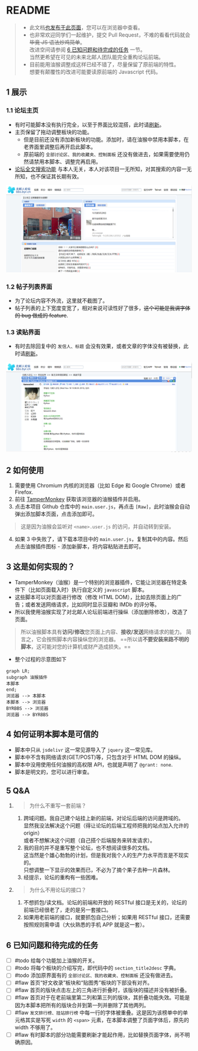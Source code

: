 # README

> - 此文档[也发布于此页面](https://maxlinn.github.io/byrbbs-modern-frontend)，您可以在浏览器中查看。
> - 也非常欢迎同学们一起维护，提交 Pull Request，不难的看看代码就会~~毕竟 JS 语法炒鸡简单~~。<br>改进空间请参阅 [6 已知问题和待完成的任务](#6%20已知问题和待完成的任务) 一节。<br>当然更希望在可见的未来北邮人团队能完全重构论坛前端。
> - 目前能用油猴调整成这样已经不错了，尽量保留了原前端的特性。<br>想要有颠覆性的改进可能要读原前端的 Javascript 代码。

## 1 展示
### 1.1 论坛主页
- 有时可能脚本没有执行完全，以至于界面比较混搭，此时请<u>刷新</u>。
- 主页保留了拖动调整板块的功能。
    - 但是目前还没有添加新板块的功能。添加时，请在油猴中禁用本脚本，在老界面里调整后再开启此脚本。
    - 原前端的 ` 全部讨论区、我的收藏夹、控制面板 ` 还没有做进去，如果需要使用仍然请禁用本脚本、调整完再启用。
- [论坛全文搜索功能](http://123.207.168.11/byrbbs) 与本人无关，本人对该项目一无所知，对其搜索的内容一无所知，也不保证其长期有效。

![](assets/README/image-20220531012235740.png)

### 1.2 帖子列表界面
- 为了论坛内容不外流，这里就不截图了。
- 帖子列表的上下宽度变宽了，相对来说可读性好了很多，~~这个可能是我调字体的 bug 做成的 feature~~.

### 1.3 读贴界面
- 有时去除回复中的 ` 发信人、标题 ` 会没有效果，或者文章的字体没有被替换，此时请<u>刷新</u>。

![](assets/README/image-20220531012643484.png)

## 2 如何使用
1.  需要使用 Chromium 内核的浏览器（比如 Edge 和 Google Chrome）或者 Firefox.
2.  前往 [TamperMonkey](https://www.tampermonkey.net/) 获取该浏览器的油猴插件并启用。
3.  点击本项目 Github 仓库中的 `main.user.js`，再点击 `[Raw]`，此时油猴会自动弹出添加脚本页面，点击添加即可。
 > 这是因为油猴会监听对 `<name>.user.js` 的访问，并自动转到安装。
4.  如果 3 中失败了，请下载本项目中的 `main.user.js`，复制其中的内容。然后点击油猴插件图标 - 添加新脚本，将内容粘贴进去即可。

## 3 这是如何实现的？
- TamperMonkey（油猴）是一个特别的浏览器插件，它能让浏览器在特定条件下（比如页面载入时）执行自定义的 `javascript` 脚本。
- 这些脚本可以对页面进行修改（修改 HTML DOM），比如去除页面上的广告；或者发送网络请求，比如同时显示豆瓣和 IMDb 的评分等。
- 所以我使用油猴实现了对北邮人论坛前端进行操纵（添加删除修改），改造了页面。

> 所以油猴脚本具有**访问/修改**您页面上内容、**接收/发送**网络请求的能力。
> 简言之，它会按照脚本内容操纵您的浏览器。
> ==所以请**不要安装来路不明的脚本**，这可能对您的计算机或财产造成损失。==
- 整个过程的示意图如下
```mermaid
graph LR;
subgraph 油猴插件
本脚本
end;
浏览器 --> 本脚本
本脚本 --> 浏览器
BYRBBS --> 浏览器
浏览器 --> BYRBBS
```

## 4 如何证明本脚本是可信的
- 脚本中只从 `jsdelivr` 这一常见源导入了 `jquery` 这一常见库。
- 脚本中不含有网络请求(GET/POST)等，只包含对于 HTML DOM 的操纵。
- 脚本中没用使用任何油猴的高权限 API，也就是声明了 `@grant: none`.
- 脚本是明文的，您可以进行审查。

## 5 Q&A

1.  > 为什么不重写一套前端？

    1.  跨域问题。我自己建个站挂上新的前端，对论坛后端的访问是跨域的。<br>显然我没法解决这个问题（得让论坛的后端工程师把我的站点加入允许的 origin）<br>或者不想解决这个问题（自己搭个后端服务来转发请求）。
    2.  我的目的并不是重写整个论坛，也不想阅读很多的文档。<br>这当然是个雄心勃勃的计划，但是我对我个人的生产力水平而言是不现实的。<br>只想调整一下显示的效果而已，不必为了摘个果子去种一片森林。
    3.  经提示，论坛的重构有一些困难。

2.  > 为什么不用论坛的接口？

    1.  不想抓包/读文档。论坛的前端和开放的 RESTful 接口是无关的，论坛的前端已经很老了，走的是另一套接口。
    2.  如果用老前端的接口，就要抓包自己分析；如果用 RESTful 接口，还需要按照规则需申请（大伙熟悉的手机 APP 就是这一套）。

## 6 已知问题和待完成的任务

- [ ] #todo 给每个功能加上油猴的开关。
- [ ] #todo 将每个板块的介绍写完，即代码中的 `section_title2desc` 字典。
- [ ] #todo 添加原界面有的 `全部讨论区、我的收藏夹、控制面板` 还没有做进去。
- [ ] #flaw 首页“好文收录”板块和“贴图秀”板块的下部没有对齐。
- [ ] #flaw 首页的版块点击左上的三角进行折叠时，该版块的描述并没有被折叠。
- [ ] #flaw 首页对于在老前端里第二列和第三列的版块，其折叠功能失效。可能是因为本脚本把所有的版块合并到第一列并删除了其他两列。
- [ ] #flaw ` 发文排行榜、挂站排行榜 ` 中每一行的字体被重叠。这是因为该榜单中的单元格其实是写死 `width` 的 `<span>` 元素，在本脚本调整了页面字体后，原先的 width 不够用了。
- [ ] #flaw 有时脚本的部分功能需要刷新才能起作用，比如替换页面字体，尚不明确原因。
